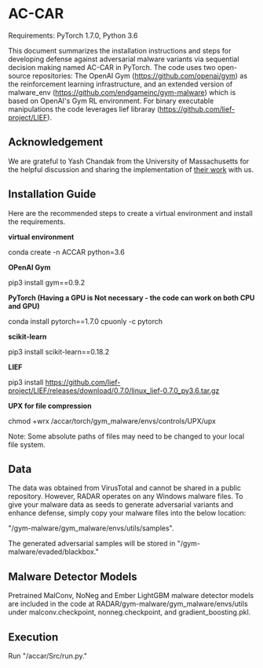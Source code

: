 # AC-CAR

Requirements: PyTorch 1.7.0, Python 3.6

This document summarizes the installation instructions and steps for developing defense against adversarial malware variants via sequential decision making named AC-CAR in PyTorch. The code uses two open-source repositories: The OpenAI Gym (https://github.com/openai/gym) as the reinforcement learning infrastructure, and an extended version of malware_env (https://github.com/endgameinc/gym-malware) which is based on OpenAI's Gym RL environment. For binary executable manipulations the code leverages lief libraray (https://github.com/lief-project/LIEF).

## Acknowledgement
We are grateful to Yash Chandak from the University of Massachusetts for the helpful discussion and sharing the implementation of [their work](https://proceedings.mlr.press/v97/chandak19a.html) with us.

## Installation Guide

Here are the recommended steps to create a virtual environment and install the requirements.

**virtual environment**

conda create -n ACCAR python=3.6

**OPenAI Gym**

pip3 install gym==0.9.2

**PyTorch (Having a GPU is Not necessary - the code can work on both CPU and GPU)**

conda install pytorch==1.7.0 cpuonly -c pytorch

**scikit-learn**

pip3 install scikit-learn==0.18.2

**LIEF**

pip3 install https://github.com/lief-project/LIEF/releases/download/0.7.0/linux_lief-0.7.0_py3.6.tar.gz

**UPX for file compression**

chmod +wrx /accar/torch/gym_malware/envs/controls/UPX/upx

Note: Some absolute paths of files may need to be changed to your local file system.

## Data

The data was obtained from VirusTotal and cannot be shared in a public repository. However, RADAR operates on any Windows malware files. To give your malware data as seeds to generate adversarial variants and enhance defense, simply copy your malware files into the below location:

"/gym-malware/gym_malware/envs/utils/samples".

The generated adversarial samples will be stored in "/gym-malware/evaded/blackbox."

## Malware Detector Models

Pretrained MalConv, NoNeg and Ember LightGBM malware detector models are included in the code at RADAR/gym-malware/gym_malware/envs/utils under malconv.checkpoint, nonneg.checkpoint, and gradient_boosting.pkl.

## Execution

Run "/accar/Src/run.py."


